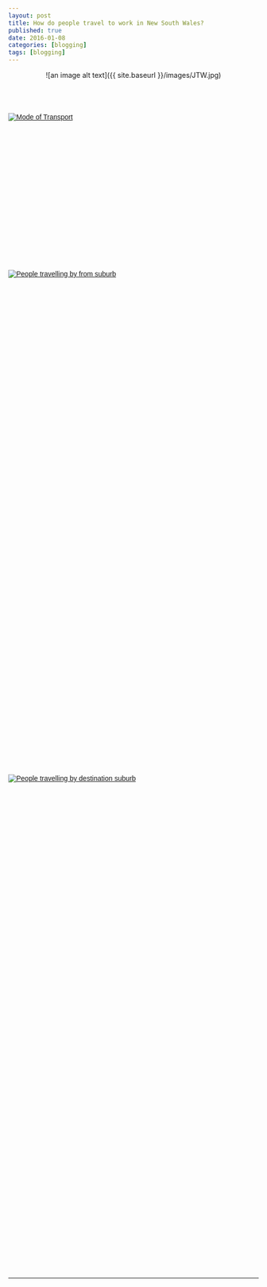 ```yaml
---
layout: post
title: How do people travel to work in New South Wales?
published: true
date: 2016-01-08
categories: [blogging]
tags: [blogging]
---
```

<center>![an image alt text]({{ site.baseurl }}/images/JTW.jpg)</center>

<br>
<br>
<div class="fb-like" data-send="true" data-width="450" data-show-faces="true"></div>
<br>
<br>
<font face="arial">

<script type='text/javascript' src='https://public.tableau.com/javascripts/api/viz_v1.js'></script><div class='tableauPlaceholder' style='width: 740px; height: 300px;'><noscript><a href='#'><img alt='Mode of Transport ' src='https:&#47;&#47;public.tableau.com&#47;static&#47;images&#47;JT&#47;JTW-ModeofTransport&#47;ModeofTransport&#47;1_rss.png' style='border: none' /></a></noscript><object class='tableauViz' width='740' height='450' style='display:none;'><param name='host_url' value='https%3A%2F%2Fpublic.tableau.com%2F' /> <param name='site_root' value='' /><param name='name' value='JTW-ModeofTransport&#47;ModeofTransport' /><param name='tabs' value='no' /><param name='toolbar' value='no' /><param name='static_image' value='https:&#47;&#47;public.tableau.com&#47;static&#47;images&#47;JT&#47;JTW-ModeofTransport&#47;ModeofTransport&#47;1.png' /> <param name='animate_transition' value='yes' /><param name='display_static_image' value='yes' /><param name='display_spinner' value='yes' /><param name='display_overlay' value='yes' /><param name='display_count' value='yes' /><param name='showVizHome' value='no' /><param name='showTabs' value='y' /><param name='bootstrapWhenNotified' value='true' /></object></div>

<br>
<script type='text/javascript' src='https://public.tableau.com/javascripts/api/viz_v1.js'></script><div class='tableauPlaceholder' style='width: 740px; height: 1000px;'><noscript><a href='#'><img alt='People travelling by from suburb ' src='https:&#47;&#47;public.tableau.com&#47;static&#47;images&#47;JT&#47;JTW-ModeofTransport&#47;Peopletravellingbyfromsuburb&#47;1_rss.png' style='border: none' /></a></noscript><object class='tableauViz' width='740' height='1000' style='display:none;'><param name='host_url' value='https%3A%2F%2Fpublic.tableau.com%2F' /> <param name='site_root' value='' /><param name='name' value='JTW-ModeofTransport&#47;Peopletravellingbyfromsuburb' /><param name='tabs' value='no' /><param name='toolbar' value='no' /><param name='static_image' value='https:&#47;&#47;public.tableau.com&#47;static&#47;images&#47;JT&#47;JTW-ModeofTransport&#47;Peopletravellingbyfromsuburb&#47;1.png' /> <param name='animate_transition' value='yes' /><param name='display_static_image' value='yes' /><param name='display_spinner' value='yes' /><param name='display_overlay' value='yes' /><param name='display_count' value='yes' /><param name='showVizHome' value='no' /><param name='showTabs' value='y' /><param name='bootstrapWhenNotified' value='true' /></object></div>

<br>
<script type='text/javascript' src='https://public.tableau.com/javascripts/api/viz_v1.js'></script><div class='tableauPlaceholder' style='width: 740px; height: 1000px;'><noscript><a href='#'><img alt='People travelling by destination suburb ' src='https:&#47;&#47;public.tableau.com&#47;static&#47;images&#47;JT&#47;JTW-ModeofTransport&#47;Peopletravellingbydestinationsuburb&#47;1_rss.png' style='border: none' /></a></noscript><object class='tableauViz' width='740' height='1000' style='display:none;'><param name='host_url' value='https%3A%2F%2Fpublic.tableau.com%2F' /> <param name='site_root' value='' /><param name='name' value='JTW-ModeofTransport&#47;Peopletravellingbydestinationsuburb' /><param name='tabs' value='no' /><param name='toolbar' value='no' /><param name='static_image' value='https:&#47;&#47;public.tableau.com&#47;static&#47;images&#47;JT&#47;JTW-ModeofTransport&#47;Peopletravellingbydestinationsuburb&#47;1.png' /> <param name='animate_transition' value='yes' /><param name='display_static_image' value='yes' /><param name='display_spinner' value='yes' /><param name='display_overlay' value='yes' /><param name='display_count' value='yes' /><param name='showVizHome' value='no' /><param name='showTabs' value='y' /><param name='bootstrapWhenNotified' value='true' /></object></div>


--------------------------------------------------------------------------------------------------------------------------------------




